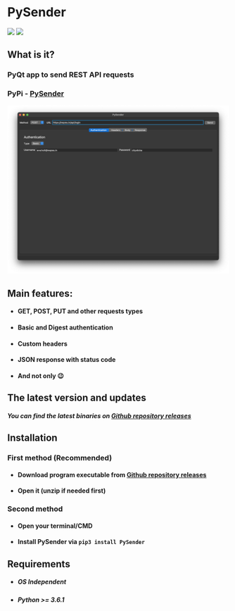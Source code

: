 # PySender
![](https://img.shields.io/pypi/pyversions/PySender)
![](https://img.shields.io/pypi/l/PySender)

## What is it?
### PyQt app to send REST API requests
### PyPi - [PySender](https://pypi.org/project/PySender/)
![screenshot](https://github.com/fast-geek/PySender/raw/master/screenshot.png)

## Main features:
* #### GET, POST, PUT and other requests types
* #### Basic and Digest authentication
* #### Custom headers
* #### JSON response with status code
* #### And not only 😉

## The latest version and updates

##### You can find the latest binaries on [Github repository releases](https://github.com/fast-geek/PySender/releases)

## Installation

### First method (Recommended)
* #### Download program executable from [Github repository releases](https://github.com/fast-geek/PySender/releases)
* #### Open it (unzip if needed first)

### Second method
* #### Open your terminal/CMD
* #### Install PySender via ```pip3 install PySender```

## Requirements

* ##### OS Independent
* ##### Python >= 3.6.1